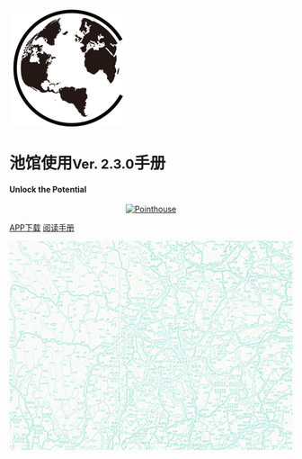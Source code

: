 ![LOGO](_pic/新时代.png ':size=10%')

# 池馆使用<small>Ver. 2.3.0</small>手册
#### Unlock the Potential

<p align="center">
<a href="https://www.pointhouse.cn"><img src="https://img.shields.io/badge/NewEra-English-red?logo=AerLingus&style=plastic" alt="Pointhouse"></a>
</p>

[<span class="ps-icon ps-icon-download"></span> APP下载](http://www.pointhouse.cn/download)
[<span class="ps-icon ps-icon-readernaut"></span> 阅读手册](README)

![](_pic/SouthwestMap.png)
